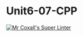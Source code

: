 # Unit6-07-CPP
[![Mr Coxall's Super Linter](https://github.com/ICS3U-Programming-JosephK/Unit6-07-CPP/workflows/Mr%20Coxall's%20Super%20Linter/badge.svg)](https://github.com/ICS3U-Programming-JosephK/Unit6-07-CPP/actions/)

